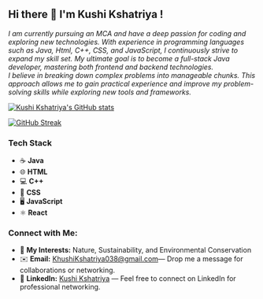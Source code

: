 ## Hi there 👋 I'm Kushi Kshatriya !

<i>I am currently pursuing an MCA and have a deep passion for coding and exploring new technologies. With experience in programming languages such as Java, Html, C++, CSS, and JavaScript, I continuously strive to expand my skill set. My ultimate goal is to become a full-stack Java developer, mastering both frontend and backend technologies. <br>I believe in breaking down complex problems into manageable chunks. This approach allows me to gain practical experience and improve my problem-solving skills while exploring new tools and frameworks.</i>

[![Kushi Kshatriya's GitHub stats](https://github-readme-stats.vercel.app/api?username=kushikshatriya100&show_icons=true&theme=radical&count_private=true&hide=prs)](https://github.com/kushikshatriya100/github-readme-stats)

[![GitHub Streak](https://streak-stats.demolab.com?user=KushiKshatriya100&theme=radical&border_radius=10.5&short_numbers=true&date_format=M%20j%5B%2C%20Y%5D)](https://git.io/streak-stats)

### Tech Stack

- ☕ **Java**
- 🌐 **HTML**
- 💻 **C++**
- 🎨 **CSS**
- 🖥️ **JavaScript**
- ⚛️ **React**

### Connect with Me:

- 🌿 **My Interests:** Nature, Sustainability, and Environmental Conservation
- ✉️ **Email:** [KhushiKshatriya038@gmail.com](mailto:KhushiKshatriya038@gmail.com)— Drop me a message for collaborations or networking.
- 🔗 **LinkedIn:** [Kushi Kshatriya](https://www.linkedin.com/in/kushi-kshatriya-18a95832a/)  — Feel free to connect on LinkedIn for professional networking.



